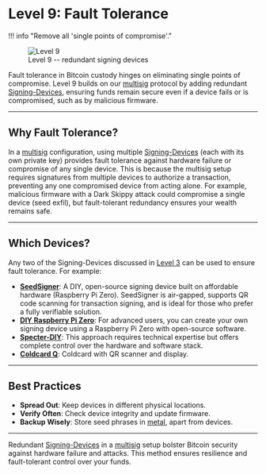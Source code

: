# Level 9: Fault Tolerance

!!! info "Remove all 'single points of compromise'."
    <figure markdown>
    ![Level 9](/images/levels-Level-9.drawio.png)
      <figcaption>Level 9 -- redundant signing devices</figcaption>
    </figure>

Fault tolerance in Bitcoin custody hinges on eliminating single points of compromise. 
Level 9 builds on our [multisig](level-7.md) protocol by adding redundant [Signing-Devices](../appendix/airgapped-computer.md),
 ensuring funds remain secure even if a device fails or is compromised, such as by malicious firmware.




---

## Why Fault Tolerance?

In a [multisig](level-7.md) configuration, using multiple [Signing-Devices](../appendix/airgapped-computer.md)
 (each with its own private key) provides fault tolerance against hardware failure or compromise of any single device. 
This is because the multisig setup requires signatures from multiple devices to authorize a transaction, preventing any one compromised device from acting alone. 
For example, malicious firmware with a Dark Skippy attack could compromise a single device (seed exfil), but fault-tolerant redundancy ensures your wealth remains safe.



---

## Which Devices?

Any two of the Signing-Devices discussed in [Level 3](level-3.md) can be used to ensure fault tolerance.
For example:

- [**SeedSigner**](https://seedsigner.com): A DIY, open-source signing device built on affordable hardware (Raspberry Pi Zero). SeedSigner is air-gapped, supports QR code scanning for transaction signing, and is ideal for those who prefer a fully verifiable solution.
- [**DIY Raspberry Pi Zero**](https://armantheparman.medium.com/how-to-set-up-a-raspberry-pi-zero-air-gapped-running-latest-version-of-electrum-desktop-wallet-85e59ecaddc0): For advanced users, you can create your own signing device using a Raspberry Pi Zero with open-source software.
- [**Specter-DIY**](https://github.com/cryptoadvance/specter-diy): This approach requires technical expertise but offers complete control over the hardware and software stack.
- [**Coldcard Q**](https://coldcard.com/q): Coldcard with QR scanner and display.





---

## Best Practices

- **Spread Out**: Keep devices in different physical locations.
- **Verify Often**: Check device integrity and update firmware.
- **Backup Wisely**: Store seed phrases in [metal](level-6.md), apart from devices.




---

Redundant [Signing-Devices](../appendix/airgapped-computer.md) in a [multisig](level-7.md) setup bolster Bitcoin security against hardware failure and attacks. 
This method ensures resilience and fault-tolerant control over your funds.






